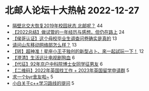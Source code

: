 # 北邮人论坛十大热帖 2022-12-27

- [隔壁北交大恢复2019年校园状态 北邮呢？](https://bbs.byr.cn/article/Talking/6375993) 44
- [【2022总结】做试管的一年经历与感想，但仍在路上](https://bbs.byr.cn/article/WorkLife/1194084) 24
- [【侯哥认证】这个母校毕业生调查问卷确实是真的](https://bbs.byr.cn/article/Picture/3335164) 13
- [请问山东移动网络部怎么样？](https://bbs.byr.cn/article/Job/2180609) 13
- [【转】超神准！星座小王子独创的新型占卜、來一起試玩一下！](https://bbs.byr.cn/article/Constellations/326533) 12
- [【澄清】生活远比电视剧狗血](https://bbs.byr.cn/article/Feeling/3130180) 6
- [【代征】92年京户中科院博士女同学征男友](https://bbs.byr.cn/article/Friends/2034388) 6
- [【二维码】2022年英国找工作 + 2023年英国留学申请群](https://bbs.byr.cn/article/GoAbroad/388148) 5
- [求一个byr舍友啦~](https://bbs.byr.cn/article/Home/134585) 5
- [小白关于c++学习路线的提问](https://bbs.byr.cn/article/CPP/102461) 5


